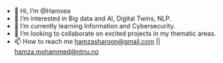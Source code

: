 - 👋 Hi, I’m @Hamxea
- 👀 I’m interested in Big data and AI, Digital Twins, NLP.
- 🌱 I’m currently learning Information and Cybersecurity.
- 💞️ I’m looking to collaborate on excited projects in my thematic areas.
- 📫 How to reach me hamzasharoon@gmail.com || hamza.mohammed@ntnu.no

<!---
Hamxea/Hamxea is a ✨ special ✨ repository because its `README.md` (this file) appears on your GitHub profile.
You can click the Preview link to take a look at your changes.
--->
